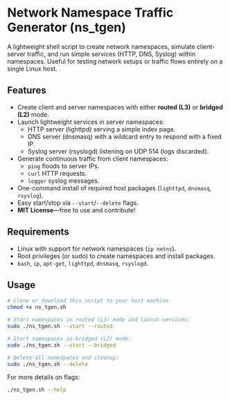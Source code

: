 # Network Namespace Traffic Generator (ns_tgen)

A lightweight shell script to create network namespaces, simulate client-server traffic, and run simple services (HTTP, DNS, Syslog) within namespaces. Useful for testing network setups or traffic flows entirely on a single Linux host.

## Features

- Create client and server namespaces with either **routed (L3)** or **bridged (L2)** mode.
- Launch lightweight services in server namespaces:
  - HTTP server (lighttpd) serving a simple index page.
  - DNS server (dnsmasq) with a wildcard entry to respond with a fixed IP.
  - Syslog server (rsyslogd) listening on UDP 514 (logs discarded).
- Generate continuous traffic from client namespaces:
  - `ping` floods to server IPs.
  - `curl` HTTP requests.
  - `logger` syslog messages.
- One-command install of required host packages (`lighttpd`, `dnsmasq`, `rsyslog`).
- Easy start/stop via `--start`/`--delete` flags.
- **MIT License**—free to use and contribute!

## Requirements

- Linux with support for network namespaces (`ip netns`).
- Root privileges (or sudo) to create namespaces and install packages.
- `bash`, `ip`, `apt-get`, `lighttpd`, `dnsmasq`, `rsyslogd`.

## Usage

```bash
# Clone or download this script to your host machine
chmod +x ns_tgen.sh

# Start namespaces in routed (L3) mode and launch services:
sudo ./ns_tgen.sh --start --routed

# Start namespaces in bridged (L2) mode:
sudo ./ns_tgen.sh --start --bridged

# Delete all namespaces and cleanup:
sudo ./ns_tgen.sh --delete
```

For more details on flags:

```bash
./ns_tgen.sh --help
```
